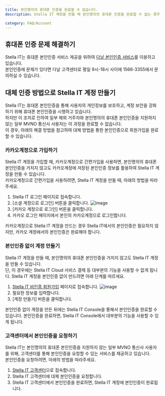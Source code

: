 ```yaml
---
title: 본인명의의 휴대폰 인증을 완료할 수 없습니다.
description: Stella IT 계정을 만들 때 본인명의의 휴대폰 인증을 완료할 수 없는 경우 해결 방법을 알아보세요.

category: FAQ/Account
---
```


## 휴대폰 인증 문제 해결하기
Stella IT는 휴대폰 본인인증 서비스 제공을 위하여 [다날 본인인증 서비스](https://www.danalpay.com/service_introduction/personal_check)를 이용하고 있습니다.  
본인인증에 문제가 있다면 다날 고객센터로 평일 9시-18시 사이에 1566-3355에서 문의하실 수 있습니다.

## 대체 인증 방법으로 Stella IT 계정 만들기
Stella IT는 휴대폰 본인인증을 통해 사용자의 개인정보를 보호하고, 계정 보안을 강화하기 위해 휴대폰 본인인증을 시행하고 있습니다.  
하지만 이 조치로 인하여 일부 해외 거주자와 본인명의의 휴대폰 본인인증을 지원하지 않는 일부 MVNO 통신사 사용자는 이 과정을 완료할 수 없습니다.  
이 경우, 아래의 해결 방법을 참고하여 대체 방법을 통한 본인인증으로 회원가입을 완료할 수 있습니다.

### 카카오계정으로 가입하기
Stella IT 계정을 가입할 때, 카카오계정으로 간편가입을 사용하면, 본인명의의 휴대폰 본인인증을 거치지 않고도 카카오계정에 저장된 본인인증 정보를 활용하여 Stella IT 계정을 만들 수 있습니다.  
카카오계정으로 간편가입을 사용하려면, Stella IT 계정을 만들 때, 아래의 방법을 따라주세요.

1. Stella IT 로그인 페이지로 접속합니다.
2. [소셜 계정으로 로그인] 버튼을 클릭합니다.
![image](https://user-images.githubusercontent.com/15670271/199188238-2924b267-1f61-48be-bab5-a8c4ac36ad80.png)
3. [카카오 계정으로 로그인] 버튼을 클릭합니다.
4. 카카오 로그인 페이지에서 본인의 카카오계정으로 로그인합니다.

카카오계정으로 Stella IT 계정을 만드는 경우 Stella IT에서의 본인인증은 필요하지 않지만, 카카오 계정에서의 본인인증은 완료해야 합니다.

### 본인인증 없이 계정 만들기
Stella IT 계정을 만들 때, 본인명의의 휴대폰 본인인증을 거치지 않고도 Stella IT 계정을 만들 수 있습니다.  
단, 이 경우에는 Stella IT Cloud 서비스 결제 등 대부분의 기능을 사용할 수 없게 됩니다. Stella IT 계정을 본인인증 없이 만드려면 아래 단계를 따르세요.

1. [Stella IT 비인증 회원가입](https://accounts.stella-it.com/register?myAccount=true) 페이지로 접속합니다.
![image](https://user-images.githubusercontent.com/15670271/199189439-fcd71aac-ff13-4584-82b5-c4f267b00dc8.png)
2. 필요한 정보를 입력합니다.
3. [계정 만들기] 버튼을 클릭합니다.

본인인증 없이 계정을 만든 뒤에는 Stella IT Console을 통해서 본인인증을 완료할 수 있습니다. 본인인증을 완료하면, Stella IT Console에서 대부분의 기능을 사용할 수 있게 됩니다.

### 고객센터에서 본인인증을 요청하기
Stella IT는 본인명의의 휴대폰 본인인증을 지원하지 않는 일부 MVNO 통신사 사용자를 위해, 고객센터를 통해 본인인증을 요청할 수 있는 서비스를 제공하고 있습니다.  
본인인증을 요청하려면, 아래의 방법을 따라주세요. 

1. [Stella IT 고객센터](https://stella-it.channel.io)으로 접속합니다.
2. Stella IT 고객센터에 대체 본인인증을 요청합니다.
4. Stella IT 고객센터에서 본인인증을 완료하면, Stella IT 계정에 본인인증이 완료됩니다.
